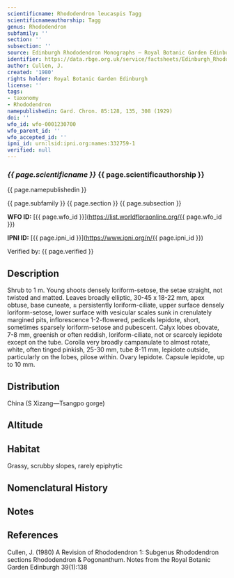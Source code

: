 ```yaml
---
scientificname: Rhododendron leucaspis Tagg
scientificnameauthorship: Tagg
genus: Rhododendron
subfamily: ''
section: ''
subsection: ''
source: Edinburgh Rhododendron Monographs – Royal Botanic Garden Edinburgh
identifier: https://data.rbge.org.uk/service/factsheets/Edinburgh_Rhododendron_Monographs.xhtml
author: Cullen, J.
created: '1980'
rights holder: Royal Botanic Garden Edinburgh
license: ''
tags:
- taxonomy
- Rhododendron
namepublishedin: Gard. Chron. 85:128, 135, 308 (1929)
doi: ''
wfo_id: wfo-0001230700
wfo_parent_id: ''
wfo_accepted_id: ''
ipni_id: urn:lsid:ipni.org:names:332759-1
verified: null
---
```

### _{{ page.scientificname }}_ {{ page.scientificauthorship }}
 {{ page.namepublishedin }}

{{ page.subfamily }} {{ page.section }} {{ page.subsection }}

**WFO ID:** [{{ page.wfo_id }}](https://list.worldfloraonline.org/{{ page.wfo_id }})

**IPNI ID:** [{{ page.ipni_id }}](https://www.ipni.org/n/{{ page.ipni_id }})

Verified by: {{ page.verified }}



## Description
Shrub to 1 m. Young shoots densely loriform-setose, the setae straight, not twisted and matted. Leaves broadly elliptic, 30-45 x 18-22 mm, apex obtuse, base cuneate, ± persistently loriform-ciliate, upper surface densely loriform-setose, lower surface with vesicular scales sunk in crenulately margined pits, inflorescence 1-2-flowered, pedicels lepidote, short, sometimes sparsely loriform-setose and pubescent. Calyx lobes obovate, 7-8 mm, greenish or often reddish, loriform-ciliate, not or scarcely iepidote except on the tube. Corolla very broadly campanulate to almost rotate, white, often tinged pinkish, 25-30 mm, tube 8-11 mm, lepidote outside, particularly on the lobes, pilose within. Ovary lepidote. Capsule lepidote, up to 10 mm.

## Distribution
China (S Xizang—Tsangpo gorge)

## Altitude


## Habitat
Grassy, scrubby slopes, rarely epiphytic

## Nomenclatural History

                       
## Notes


## References

Cullen, J. (1980) A Revision of Rhododendron 1: Subgenus Rhododendron sections Rhododendron & Pogonanthum. Notes from the Royal Botanic Garden Edinburgh 39(1):138

